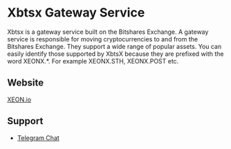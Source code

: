 # Xbtsx Gateway Service

Xbtsx is a gateway service built on the Bitshares Exchange. A gateway service is responsible for moving cryptocurrencies to and from the Bitshares Exchange. They support a wide range of popular assets. You can easily identify those supported by XbtsX because they are prefixed with the word XEONX.*. For example XEONX.STH, XEONX.POST etc.

## Website
[XEON.io](https://xbts.io)

## Support
- [Telegram Chat](https://t.me/xbtsio)
